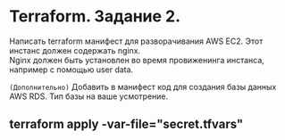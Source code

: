 # Terraform. Задание 2.
   Написать terraform манифест для разворачивания AWS EC2. Этот инстанс должен содержать nginx.  
   Nginx должен быть установлен во время провиженинга инстанса, например с помощью user data.
   
   `(Дополнительно)` Добавить в манифест код для создания базы данных AWS RDS. Тип базы на ваше усмотрение.
   
## terraform apply -var-file="secret.tfvars"
